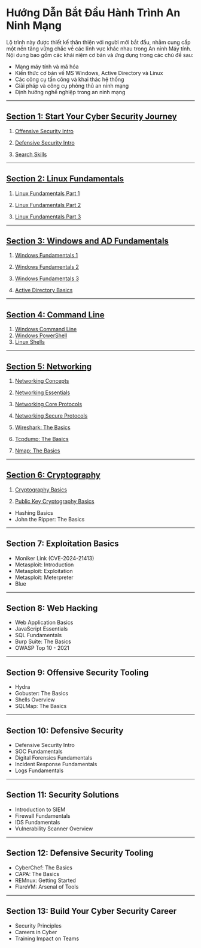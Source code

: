 
# **Hướng Dẫn Bắt Đầu Hành Trình An Ninh Mạng**

Lộ trình này được thiết kế thân thiện với người mới bắt đầu, nhằm cung cấp một nền tảng vững chắc về các lĩnh vực khác nhau trong An ninh Máy tính. Nội dung bao gồm các khái niệm cơ bản và ứng dụng trong các chủ đề sau:

- Mạng máy tính và mã hóa  
- Kiến thức cơ bản về MS Windows, Active Directory và Linux  
- Các công cụ tấn công và khai thác hệ thống  
- Giải pháp và công cụ phòng thủ an ninh mạng  
- Định hướng nghề nghiệp trong an ninh mạng  

---

## [Section 1: Start Your Cyber Security Journey](./1_Start_Your_Cyber_Security_Journey/)

1. [Offensive Security Intro](/SOC/1_Pre_Security/1_Introduction_to_Cyber_Security/1_Offensive_Security_Intro.md)  

2. [Defensive Security Intro](/SOC/1_Pre_Security/1_Introduction_to_Cyber_Security/2_Defensive_Security_Intro.md)  

3. [Search Skills](./1_Start_Your_Cyber_Security_Journey/Search_Skills.md)  

---

## [Section 2: Linux Fundamentals](/SOC/1_Pre_Security/4_Linux_Fundamentals/)

1. [Linux Fundamentals Part 1](/SOC/1_Pre_Security/4_Linux_Fundamentals/1_Linux_Fundamentals_Part_1.md) 

2. [Linux Fundamentals Part 2](/SOC/1_Pre_Security/4_Linux_Fundamentals/2_Linux_Fundamentals_Part_2.md) 

3. [Linux Fundamentals Part 3](/SOC/1_Pre_Security/4_Linux_Fundamentals/3_Linux_Fundamentals_Part_3.md)  

---

## [Section 3: Windows and AD Fundamentals](/SOC/1_Pre_Security/5_Windows_Fundamentals/)

1. [Windows Fundamentals 1](/SOC/1_Pre_Security/5_Windows_Fundamentals/1_Windows_Fundamentals_1.md)  

2. [Windows Fundamentals 2](/SOC/1_Pre_Security/5_Windows_Fundamentals/2_Windows_Fundamentals_2.md)

3. [Windows Fundamentals 3](/SOC/1_Pre_Security/5_Windows_Fundamentals/3_Windows_Fundamentals_3.md)  

4. [Active Directory Basics](/SOC/1_Pre_Security/5_Windows_Fundamentals/4_Active_Directory_Basics.md)  

---

## [Section 4: Command Line](./4_Command_Line/)

1. [Windows Command Line](./4_Command_Line/1_Windows_Command_Line.md)  
2. [Windows PowerShell](./4_Command_Line/2_Windows_PowerShell.md)  
3. [Linux Shells](./4_Command_Line/3_Linux_Shells.md)  

---

## [Section 5: Networking](./5_Networking/)

1. [Networking Concepts](./5_Networking/1_Networking_Concepts.md)

2. [Networking Essentials](./5_Networking/2_Networking_Essentials.md)  

3. [Networking Core Protocols](./5_Networking/3_Networking_Core_Protocols.md)  

4. [Networking Secure Protocols](./5_Networking/4_Networking_Secure_Protocols.md)

5. [Wireshark: The Basics](./5_Networking/5_Wireshark_The_Basics.md)

6. [Tcpdump: The Basics](./5_Networking/6_tcpdump_the_basics.md)

7. [Nmap: The Basics](./5_Networking/7_Nmap_The_Basics.md)  

---

## [Section 6: Cryptography](./6_Cryptography/)

1. [Cryptography Basics](./6_Cryptography/1_Cryptography_Basics.md)

2. [Public Key Cryptography Basics](./6_Cryptography/2_Public%20Key_Cryptography_Basics.md)
  
- Hashing Basics  
- John the Ripper: The Basics  

---

## **Section 7: Exploitation Basics**

- Moniker Link (CVE-2024-21413)  
- Metasploit: Introduction  
- Metasploit: Exploitation  
- Metasploit: Meterpreter  
- Blue  

---

## **Section 8: Web Hacking**

- Web Application Basics  
- JavaScript Essentials  
- SQL Fundamentals  
- Burp Suite: The Basics  
- OWASP Top 10 - 2021  

---

## **Section 9: Offensive Security Tooling**

- Hydra  
- Gobuster: The Basics  
- Shells Overview  
- SQLMap: The Basics  

---

## **Section 10: Defensive Security**

- Defensive Security Intro  
- SOC Fundamentals  
- Digital Forensics Fundamentals  
- Incident Response Fundamentals  
- Logs Fundamentals  

---

## **Section 11: Security Solutions**

- Introduction to SIEM  
- Firewall Fundamentals  
- IDS Fundamentals  
- Vulnerability Scanner Overview  

---

## **Section 12: Defensive Security Tooling**

- CyberChef: The Basics  
- CAPA: The Basics  
- REMnux: Getting Started  
- FlareVM: Arsenal of Tools  

---

## **Section 13: Build Your Cyber Security Career**

- Security Principles  
- Careers in Cyber  
- Training Impact on Teams  

